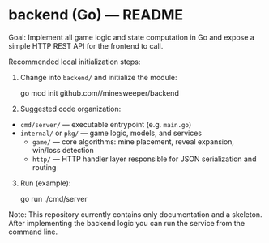 # backend (Go) — README

Goal: Implement all game logic and state computation in Go and expose a simple HTTP REST API for the frontend to call.

Recommended local initialization steps:

1. Change into `backend/` and initialize the module:

   go mod init github.com/<your-username>/minesweeper/backend

2. Suggested code organization:

- `cmd/server/` — executable entrypoint (e.g. `main.go`)
- `internal/` or `pkg/` — game logic, models, and services
  - `game/` — core algorithms: mine placement, reveal expansion, win/loss detection
  - `http/` — HTTP handler layer responsible for JSON serialization and routing

3. Run (example):

   go run ./cmd/server

Note: This repository currently contains only documentation and a skeleton. After implementing the backend logic you can run the service from the command line.
